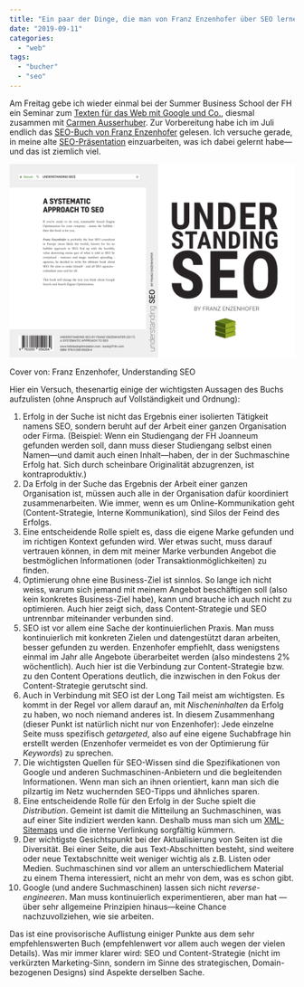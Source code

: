 ```yaml
---
title: "Ein paar der Dinge, die man von Franz Enzenhofer über SEO lernen kann"
date: "2019-09-11"
categories: 
  - "web"
tags: 
  - "bucher"
  - "seo"
---
```


Am Freitag gebe ich wieder einmal bei der Summer Business School der FH ein Seminar zum [Texten für das Web mit Google und Co.](https://www.sbs.fh-joanneum.at/a11/?sem=A11), diesmal zusammen mit [Carmen Ausserhuber](https://mariah.at/). Zur Vorbereitung habe ich im Juli endlich das [SEO-Buch von Franz Enzenhofer](https://www.fullstackoptimization.com/b/understanding-seo) gelesen. Ich versuche gerade, in meine alte [SEO-Präsentation](https://heinzwittenbrink.github.io/slides-intro2seo/#/title-slide) einzuarbeiten, was ich dabei gelernt habe—und das ist ziemlich viel.

![Cover von: Franz Enzenhofer, Understanding SEO](images/understanding-seo-cover-1920-1024x696.png)

Cover von: Franz Enzenhofer, Understanding SEO

Hier ein Versuch, thesenartig einige der wichtigsten Aussagen des Buchs aufzulisten (ohne Anspruch auf Vollständigkeit und Ordnung):

1. Erfolg in der Suche ist nicht das Ergebnis einer isolierten Tätigkeit namens SEO, sondern beruht auf der Arbeit einer ganzen Organisation oder Firma. (Beispiel: Wenn ein Studiengang der FH Joanneum gefunden werden soll, dann muss dieser Studiengang selbst einen Namen—und damit auch einen Inhalt—haben, der in der Suchmaschine Erfolg hat. Sich durch scheinbare Originalität abzugrenzen, ist kontraproduktiv.)
2. Da Erfolg in der Suche das Ergebnis der Arbeit einer ganzen Organisation ist, müssen auch alle in der Organisation dafür koordiniert zusammenarbeiten. Wie immer, wenn es um Online-Kommunikation geht (Content-Strategie, Interne Kommunikation), sind Silos der Feind des Erfolgs.
3. Eine entscheidende Rolle spielt es, dass die eigene Marke gefunden und im richtigen Kontext gefunden wird. Wer etwas sucht, muss darauf vertrauen können, in dem mit meiner Marke verbunden Angebot die bestmöglichen Informationen (oder Transaktionmöglichkeiten) zu finden.
4. Optimierung ohne eine Business-Ziel ist sinnlos. So lange ich nicht weiss, warum sich jemand mit meinem Angebot beschäftigen soll (also kein konkretes Business-Ziel habe), kann und brauche ich auch nicht zu optimieren. Auch hier zeigt sich, dass Content-Strategie und SEO untrennbar miteinander verbunden sind.
5. SEO ist vor allem eine Sache der kontinuierlichen Praxis. Man muss kontinuierlich mit konkreten Zielen und datengestützt daran arbeiten, besser gefunden zu werden. Enzenhofer empfiehlt, dass wenigstens einmal im Jahr alle Angebote überarbeitet werden (also mindestens 2% wöchentlich). Auch hier ist die Verbindung zur Content-Strategie bzw. zu den Content Operations deutlich, die inzwischen in den Fokus der Content-Strategie gerutscht sind.
6. Auch in Verbindung mit SEO ist der Long Tail meist am wichtigsten. Es kommt in der Regel vor allem darauf an, mit _Nischeninhalten_ da Erfolg zu haben, wo noch niemand anderes ist. In diesem Zusammenhang (dieser Punkt ist natürlich nicht nur von Enzenhofer): Jede einzelne Seite muss spezifisch _getargeted_, also auf eine eigene Suchabfrage hin erstellt werden (Enzenhofer vermeidet es von der Optimierung für _Keywords_) zu sprechen.
7. Die wichtigsten Quellen für SEO-Wissen sind die Spezifikationen von Google und anderen Suchmaschinen-Anbietern und die begleitenden Informationen. Wenn man sich an ihnen orientiert, kann man sich die pilzartig im Netz wuchernden SEO-Tipps und ähnliches sparen.
8. Eine entscheidende Rolle für den Erfolg in der Suche spielt die _Distribution_. Gemeint ist damit die Mitteilung an Suchmaschinen, was auf einer Site indiziert werden kann. Deshalb muss man sich um [XML-Sitemaps](https://www.sitemaps.org/index.html) und die interne Verlinkung sorgfältig kümmern.
9. Der wichtigste Gesichtspunkt bei der Aktualisierung von Seiten ist die Diversität. Bei einer Seite, die aus Text-Abschnitten besteht, sind weitere oder neue Textabschnitte weit weniger wichtig als z.B. Listen oder Medien. Suchmaschinen sind vor allem an unterschiedlichem Material zu einem Thema interessiert, nicht an mehr von dem, was es schon gibt.
10. Google (und andere Suchmaschinen) lassen sich nicht _reverse-engineeren_. Man muss kontinuierlich experimentieren, aber man hat —über sehr allgemeine Prinzipien hinaus—keine Chance nachzuvollziehen, wie sie arbeiten.

Das ist eine provisorische Auflistung einiger Punkte aus dem sehr empfehlenswerten Buch (empfehlenwert vor allem auch wegen der vielen Details). Was mir immer klarer wird: SEO und Content-Strategie (nicht im verkürzten Marketing-Sinn, sondern im Sinne des strategischen, Domain-bezogenen Designs) sind Aspekte derselben Sache.
